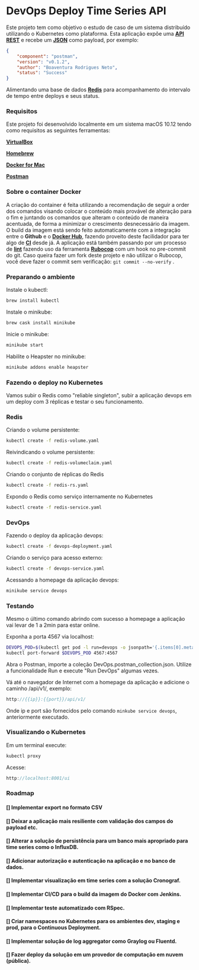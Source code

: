# DevOps Deploy Time Series API

Este projeto tem como objetivo o estudo de caso de um sistema distribuído utilizando o Kubernetes como plataforma.
Esta aplicação expõe uma [__API REST__] e recebe um [__JSON__] como payload, por exemplo:

```json
{
	"component": "postman",
	"version": "v0.1.2",
	"author": "Boaventura Rodrigues Neto",
	"status": "Success"
}
``` 

Alimentando uma base de dados [__Redis__] para acompanhamento do intervalo de tempo entre deploys e seus status.

### Requisitos

Este projeto foi desenvolvido localmente em um sistema macOS 10.12 tendo como requisitos as seguintes ferramentas:

[__VirtualBox__]

[__Homebrew__]

[__Docker for Mac__]

[__Postman__]

### Sobre o container Docker

A criação do container é feita utilizando a recomendação de seguir a order dos comandos visando colocar o conteúdo mais provável de alteração para o fim e juntando os comandos que alteram o conteúdo de maneira acentuada, de forma a minimizar o crescimento desnecessário da imagem.
O build da imagem está sendo feito automaticamente com a integração entre o __Github__ e o [__Docker Hub__], fazendo proveito deste facilidador para ter algo de [__CI__] desde já.
A aplicação está também passando por um processo de [__lint__] fazendo uso da ferramenta [__Rubocop__] com um hook no pre-commit do git. Caso queira fazer um fork deste projeto e não utilizar o Rubocop, você deve fazer o commit sem verificação: ```git commit --no-verify``` . 

### Preparando o ambiente

Instale o kubectl:

```sh
brew install kubectl
```

Instale o minikube:

```sh
brew cask install minikube
```

Inicie o minikube:

```sh
minikube start
```
Habilite o Heapster no minikube:

```sh
minikube addons enable heapster
```

### Fazendo o deploy no Kubernetes

Vamos subir o Redis como "reliable singleton", subir a aplicação devops em um deploy com 3 réplicas e testar o seu funcionamento.

### Redis

Criando o volume persistente:

```sh
kubectl create -f redis-volume.yaml
```

Reivindicando o volume persistente:

```sh
kubectl create -f redis-volumeclaim.yaml
```

Criando o conjunto de réplicas do Redis

```sh
kubectl create -f redis-rs.yaml
```

Expondo o Redis como serviço internamente no Kubernetes

```sh
kubectl create -f redis-service.yaml
```

### DevOps

Fazendo o deploy da aplicação devops:

```sh
kubectl create -f devops-deployment.yaml
```

Criando o serviço para acesso externo:

```sh
kubectl create -f devops-service.yaml
```

Acessando a homepage da aplicação devops:

```sh
minikube service devops
```

### Testando

Mesmo o último comando abrindo com sucesso a homepage a aplicação vai levar de 1 a 2min para estar online.

Exponha a porta 4567 via localhost:

```sh
DEVOPS_POD=$(kubectl get pod -l run=devops -o jsonpath='{.items[0].metadata.name}')
kubectl port-forward $DEVOPS_POD 4567:4567
```
Abra o Postman, importe a coleção DevOps.postman_collection.json.
Utilize a funcionalidade Run e execute "Run DevOps" algumas vezes.

Vá até o navegador de Internet com a homepage da aplicação e adicione o caminho /api/v1/, exemplo:

```javascript
http://{{ip}}:{{port}}/api/v1/
````

Onde ip e port são fornecidos pelo comando ```minkube service devops```, anteriormente executado.

### Visualizando o Kubernetes

Em um terminal execute:

```sh
kubectl proxy
```

Acesse:

```javascript
http://localhost:8001/ui
```

### Roadmap

#### [] Implementar export no formato CSV
#### [] Deixar a aplicação mais resiliente com validação dos campos do payload etc.
#### [] Alterar a solução de persistência para um banco mais apropriado para time series como o InfluxDB.
#### [] Adicionar autorização e autenticação na aplicação e no banco de dados.
#### [] Implementar visualização em time series com a solução Cronograf.
#### [] Implementar CI/CD para o build da imagem do Docker com Jenkins.
#### [] Implementar teste automatizado com RSpec.
#### [] Criar namespaces no Kubernetes para os ambientes dev, staging e prod, para o Continuous Deployment.
#### [] Implementar solução de log aggregator como Graylog ou Fluentd.
#### [] Fazer deploy da solução em um provedor de computação em nuvem (pública).

[__VirtualBox__]: https://www.virtualbox.org/
[__Homebrew__]: https://brew.sh/
[__Docker for Mac__]: https://docs.docker.com/docker-for-mac/install/
[__Redis__]: https://redis.io/
[__Postman__]: https://www.getpostman.com/
[__lint__]: https://en.wikipedia.org/wiki/Lint_(software)
[__Rubocop__]: http://batsov.com/rubocop/
[__CI__]: https://en.wikipedia.org/wiki/Continuous_integration
[__API REST__]: https://en.wikipedia.org/wiki/Representational_state_transfer
[__JSON__]: http://www.json.org/
[__Docker Hub__]: https://hub.docker.com/r/brodriguesneto/devops/builds/
